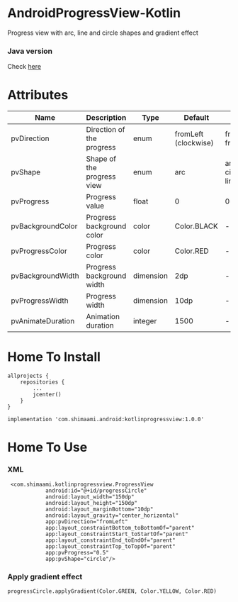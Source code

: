 # AndroidProgressView-Kotlin
Progress view with arc, line and circle shapes and gradient effect

### Java version
Check [here](https://github.com/shimaami/AndroidProgressView)

# Attributes
| Name  | Description | Type | Default | Range |
| ------------- | ------------- | ------------- | ------------- | ------------- |
| pvDirection  | Direction of the progress  | enum | fromLeft (clockwise) | fromLeft, fromRight |
| pvShape  | Shape of the progress view  | enum | arc | arc, circle, line |
| pvProgress  | Progress value  | float | 0 | 0 to 1 |
| pvBackgroundColor  | Progress background color  | color | Color.BLACK | - |
| pvProgressColor  | Progress color  | color | Color.RED | - |
| pvBackgroundWidth  | Progress background width  | dimension | 2dp | - |
| pvProgressWidth  | Progress width  | dimension | 10dp | - |
| pvAnimateDuration  | Animation duration  | integer | 1500 | - |

# Home To Install
```
allprojects {
    repositories {
        ...
        jcenter()
    }
}
```
```
implementation 'com.shimaami.android:kotlinprogressview:1.0.0'
```

# Home To Use
### XML
```
 <com.shimaami.kotlinprogressview.ProgressView
            android:id="@+id/progressCircle"
            android:layout_width="150dp"
            android:layout_height="150dp"
            android:layout_marginBottom="10dp"
            android:layout_gravity="center_horizontal"
            app:pvDirection="fromLeft"
            app:layout_constraintBottom_toBottomOf="parent"
            app:layout_constraintStart_toStartOf="parent"
            app:layout_constraintEnd_toEndOf="parent"
            app:layout_constraintTop_toTopOf="parent"
            app:pvProgress="0.5"
            app:pvShape="circle"/>
```
### Apply gradient effect
```
progressCircle.applyGradient(Color.GREEN, Color.YELLOW, Color.RED)

```
